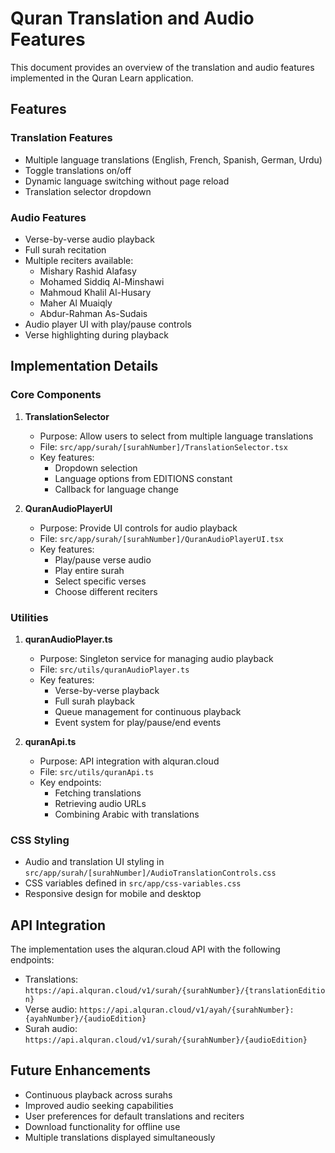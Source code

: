 # Quran Translation and Audio Features

This document provides an overview of the translation and audio features implemented in the Quran Learn application.

## Features

### Translation Features
- Multiple language translations (English, French, Spanish, German, Urdu)
- Toggle translations on/off
- Dynamic language switching without page reload
- Translation selector dropdown

### Audio Features
- Verse-by-verse audio playback
- Full surah recitation
- Multiple reciters available:
  - Mishary Rashid Alafasy
  - Mohamed Siddiq Al-Minshawi
  - Mahmoud Khalil Al-Husary
  - Maher Al Muaiqly
  - Abdur-Rahman As-Sudais
- Audio player UI with play/pause controls
- Verse highlighting during playback

## Implementation Details

### Core Components

1. **TranslationSelector**
   - Purpose: Allow users to select from multiple language translations
   - File: `src/app/surah/[surahNumber]/TranslationSelector.tsx`
   - Key features:
     - Dropdown selection
     - Language options from EDITIONS constant
     - Callback for language change

2. **QuranAudioPlayerUI**
   - Purpose: Provide UI controls for audio playback
   - File: `src/app/surah/[surahNumber]/QuranAudioPlayerUI.tsx`
   - Key features:
     - Play/pause verse audio
     - Play entire surah
     - Select specific verses
     - Choose different reciters

### Utilities

1. **quranAudioPlayer.ts**
   - Purpose: Singleton service for managing audio playback
   - File: `src/utils/quranAudioPlayer.ts`
   - Key features:
     - Verse-by-verse playback
     - Full surah playback
     - Queue management for continuous playback
     - Event system for play/pause/end events

2. **quranApi.ts**
   - Purpose: API integration with alquran.cloud
   - File: `src/utils/quranApi.ts`
   - Key endpoints:
     - Fetching translations
     - Retrieving audio URLs
     - Combining Arabic with translations

### CSS Styling
- Audio and translation UI styling in `src/app/surah/[surahNumber]/AudioTranslationControls.css`
- CSS variables defined in `src/app/css-variables.css`
- Responsive design for mobile and desktop

## API Integration

The implementation uses the alquran.cloud API with the following endpoints:

- Translations: `https://api.alquran.cloud/v1/surah/{surahNumber}/{translationEdition}`
- Verse audio: `https://api.alquran.cloud/v1/ayah/{surahNumber}:{ayahNumber}/{audioEdition}`
- Surah audio: `https://api.alquran.cloud/v1/surah/{surahNumber}/{audioEdition}`

## Future Enhancements

- Continuous playback across surahs
- Improved audio seeking capabilities
- User preferences for default translations and reciters
- Download functionality for offline use
- Multiple translations displayed simultaneously